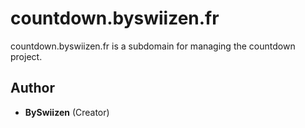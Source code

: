 # countdown.byswiizen.fr
countdown.byswiizen.fr is a subdomain for managing the countdown project.

## Author
+ **BySwiizen** (Creator)